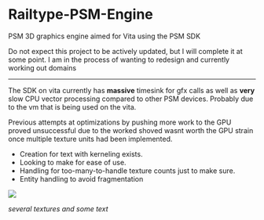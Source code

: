 Railtype-PSM-Engine
===================

PSM 3D graphics engine aimed for Vita using the PSM SDK

Do not expect this project to be actively updated, but I will complete it at some point.
I am in the process of wanting to redesign and currently working out domains

-------------------

The SDK on vita currently has **massive** timesink for gfx calls as well as **very** slow CPU vector processing compared to other PSM devices. Probably due to the vm that is being used on the vita.

Previous attempts at optimizations by pushing more work to the GPU proved unsuccessful due to the worked shoved wasnt worth the GPU strain once multiple texture units had been implemented.

* Creation for text with kerneling exists.
* Looking to make for ease of use.
* Handling for too-many-to-handle texture counts just to make sure.
* Entity handling to avoid fragmentation

![](http://puu.sh/8cSZX.jpg)

_several textures and some text_
